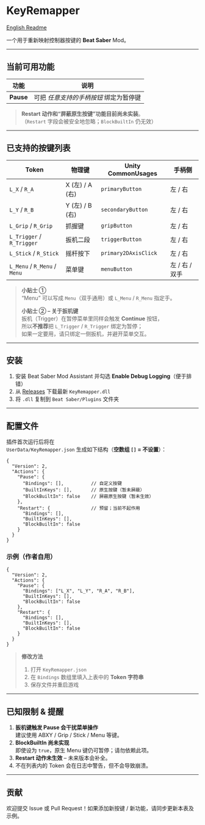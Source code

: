 # KeyRemapper

[English Readme](README.md)

一个用于重新映射控制器按键的 **Beat Saber** Mod。

---

## 当前可用功能

| 功能 | 说明 |
|------|------|
| **Pause** | 可把 _任意支持的手柄按钮_ 绑定为暂停键 |

> **Restart 动作和“屏蔽原生按键”功能目前尚未实装**。  
> （`Restart` 字段会被安全地忽略；`BlockBuiltIn` 仍无效）

---

## 已支持的按键列表

| Token | 物理键 | Unity **CommonUsages** | 手柄侧 |
|-------|--------|-----------------------|--------|
| `L_X` / `R_A` | X (左) / A (右) | `primaryButton` | 左 / 右 |
| `L_Y` / `R_B` | Y (左) / B (右) | `secondaryButton` | 左 / 右 |
| `L_Grip` / `R_Grip` | 抓握键 | `gripButton` | 左 / 右 |
| `L_Trigger` / `R_Trigger` | 扳机二段 | `triggerButton` | 左 / 右 |
| `L_Stick` / `R_Stick` | 摇杆按下 | `primary2DAxisClick` | 左 / 右 |
| `L_Menu` / `R_Menu` / `Menu` | 菜单键 | `menuButton` | 左 / 右 / 双手 |

> **小贴士 ①**  
> “Menu” 可以写成 `Menu`（双手通用）或 `L_Menu` / `R_Menu` 指定手。
>
> **小贴士 ② – 关于扳机键**  
> 扳机（Trigger）在暂停菜单里同样会触发 **Continue** 按钮，  
> 所以**不推荐**把 `L_Trigger` / `R_Trigger` 绑定为暂停；  
> 如果一定要用，请只绑定一侧扳机，并避开菜单交互。

---

## 安装

1. 安装 Beat Saber Mod Assistant 并勾选 **Enable Debug Logging**（便于排错）
2. 从 [Releases](https://github.com/lyyQwQ/KeyRemapper/releases) 下载最新 `KeyRemapper.dll`
3. 将 `.dll` 复制到 `Beat Saber/Plugins` 文件夹

---

## 配置文件

插件首次运行后将在  
`UserData/KeyRemapper.json` 生成如下结构（**空数组 `[]` = 不设置**）：

```jsonc
{
  "Version": 2,
  "Actions": {
    "Pause": {
      "Bindings": [],          // 自定义按键
      "BuiltInKeys": [],       // 原生按键（暂未屏蔽）
      "BlockBuiltIn": false    // 屏蔽原生按键（暂未生效）
    },
    "Restart": {               // 预留；当前不起作用
      "Bindings": [],
      "BuiltInKeys": [],
      "BlockBuiltIn": false
    }
  }
}
```

### 示例（作者自用）

```jsonc
{
  "Version": 2,
  "Actions": {
    "Pause": {
      "Bindings": ["L_X", "L_Y", "R_A", "R_B"],
      "BuiltInKeys": [],
      "BlockBuiltIn": false
    },
    "Restart": {
      "Bindings": [],
      "BuiltInKeys": [],
      "BlockBuiltIn": false
    }
  }
}
```

> **修改方法**
> 1. 打开 `KeyRemapper.json`
> 2. 在 `Bindings` 数组里填入上表中的 **Token 字符串**
> 3. 保存文件并重启游戏

---

## 已知限制 & 提醒

1. **扳机键触发 Pause 会干扰菜单操作**  
   建议使用 ABXY / Grip / Stick / Menu 等键。
2. **BlockBuiltIn 尚未实现**  
   即使设为 `true`，原生 Menu 键仍可暂停；请勿依赖此项。
3. **Restart 动作未生效** – 未来版本会补全。
4. 不在列表内的 Token 会在日志中警告，但不会导致崩溃。

---

## 贡献

欢迎提交 Issue 或 Pull Request！如果添加新按键 / 新功能，请同步更新本表及示例。